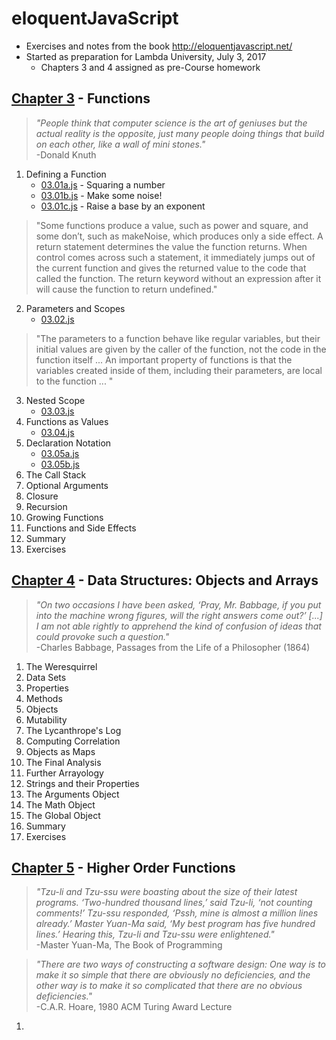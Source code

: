 # eloquentJavaScript
- Exercises and notes from the book http://eloquentjavascript.net/
- Started as preparation for Lambda University, July 3, 2017
	- Chapters 3 and 4 assigned as pre-Course homework

## [Chapter 3](http://eloquentjavascript.net/03_functions.html) - Functions
> *"People think that computer science is the art of geniuses but the actual reality is the opposite, just many people doing things that build on each other, like a wall of mini stones."*  
-Donald Knuth

01. Defining a Function
	- [03.01a.js](ch03-functions/03.01a.js) - Squaring a number
	- [03.01b.js](ch03-functions/03.01b.js) - Make some noise!
	- [03.01c.js](ch03-functions/03.01c.js) - Raise a base by an exponent

> "Some functions produce a value, such as power and square, and some don’t, such as makeNoise, which produces only a side effect. A return statement determines the value the function returns. When control comes across such a statement, it immediately jumps out of the current function and gives the returned value to the code that called the function. The return keyword without an expression after it will cause the function to return undefined."

02. Parameters and Scopes
	- [03.02.js](ch03-functions/03.02.js)
> "The parameters to a function behave like regular variables, but their initial values are given by the caller of the function, not the code in the function itself ... An important property of functions is that the variables created inside of them, including their parameters, are local to the function ... "

03. Nested Scope
	- [03.03.js](ch03-functions/03.03.js)
04. Functions as Values
	- [03.04.js](ch03-functions/03.04.js)
05. Declaration Notation
	- [03.05a.js](ch03-functions/03.05a.js)
	- [03.05b.js](ch03-functions/03.05b.js)
06. The Call Stack
07. Optional Arguments
08. Closure
09. Recursion
10. Growing Functions
11. Functions and Side Effects
12. Summary
13. Exercises

## [Chapter 4](http://eloquentjavascript.net/04_data.html) - Data Structures: Objects and Arrays
> *"On two occasions I have been asked, ‘Pray, Mr. Babbage, if you put into the machine wrong figures, will the right answers come out?’ [...] I am not able rightly to apprehend the kind of confusion of ideas that could provoke such a question."*  
-Charles Babbage, Passages from the Life of a Philosopher (1864)  

01. The Weresquirrel
02. Data Sets
03. Properties
04. Methods
05. Objects
06. Mutability
07. The Lycanthrope's Log
08. Computing Correlation
09. Objects as Maps
10. The Final Analysis
11. Further Arrayology
12. Strings and their Properties
13. The Arguments Object
14. The Math Object
15. The Global Object
16. Summary
17. Exercises

## [Chapter 5](http://eloquentjavascript.net/05_higher_order.html) - Higher Order Functions
> *"Tzu-li and Tzu-ssu were boasting about the size of their latest programs. ‘Two-hundred thousand lines,’ said Tzu-li, ‘not counting comments!’ Tzu-ssu responded, ‘Pssh, mine is almost a million lines already.’ Master Yuan-Ma said, ‘My best program has five hundred lines.’ Hearing this, Tzu-li and Tzu-ssu were enlightened."*  
-Master Yuan-Ma, The Book of Programming

> *"There are two ways of constructing a software design: One way is to make it so simple that there are obviously no deficiencies, and the other way is to make it so complicated that there are no obvious deficiencies."*  
-C.A.R. Hoare, 1980 ACM Turing Award Lecture

01.
